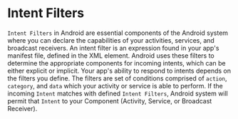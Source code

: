 # Intent Filters

`Intent Filters` in Android are essential components of the Android system where you can declare the capabilities of your activities, services, and broadcast receivers. An intent filter is an expression found in your app's manifest file, defined in the <intent-filter> XML element. Android uses these filters to determine the appropriate components for incoming intents, which can be either explicit or implicit. Your app's ability to respond to intents depends on the filters you define. The filters are set of conditions comprised of `action`, `category`, and `data` which your activity or service is able to perform. If the incoming `Intent` matches with defined `Intent Filters`, Android system will permit that `Intent` to your Component (Activity, Service, or Broadcast Receiver).